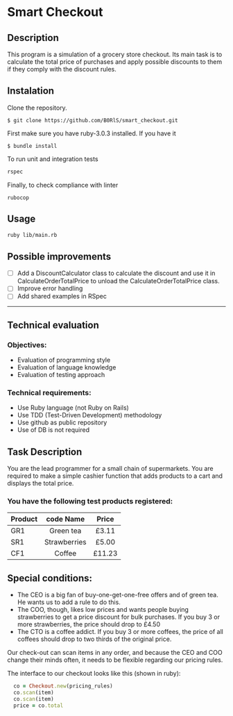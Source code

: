 # Smart Checkout

## Description
This program is a simulation of a grocery store checkout. Its main task is to calculate the total price of purchases and apply possible discounts to them if they comply with the discount rules.

## Instalation
Clone the repository.
```
$ git clone https://github.com/B0RlS/smart_checkout.git
```
First make sure you have ruby-3.0.3 installed. If you have it
```
$ bundle install
```
To run unit and integration tests

```sh
rspec
```
Finally, to check compliance with linter

```
rubocop
```

## Usage
```sh
ruby lib/main.rb
```

## Possible improvements
- [ ] Add a DiscountCalculator class to calculate the discount and use it in CalculateOrderTotalPrice to unload the CalculateOrderTotalPrice class.
- [ ] Improve error handling
- [ ] Add shared examples in RSpec

---

## Technical evaluation

### Objectives:

- Evaluation of programming style
- Evaluation of language knowledge
- Evaluation of testing approach

### Technical requirements:

- Use Ruby language (not Ruby on Rails)
- Use TDD (Test-Driven Development) methodology
- Use github as public repository
- Use of DB is not required


## Task Description

You are the lead programmer for a small chain of supermarkets. You are required to make a simple
cashier function that adds products to a cart and displays the total price.

### You have the following test products registered:

| Product |  code Name   | Price  |
| ------- | :----------: | :----: |
| GR1     |  Green tea   | £3.11  |
| SR1     | Strawberries | £5.00  |
| CF1     |    Coffee    | £11.23 |

## Special conditions:

- The CEO is a big fan of buy-one-get-one-free offers and of green tea. He wants us to add a
rule to do this.
- The COO, though, likes low prices and wants people buying strawberries to get a price 
discount for bulk purchases. If you buy 3 or more strawberries, the price should drop to £4.50
- The CTO is a coffee addict. If you buy 3 or more coffees, the price of all coffees should
drop to two thirds of the original price.

Our check-out can scan items in any order, and because the CEO and COO change their minds
often, it needs to be flexible regarding our pricing rules.

The interface to our checkout looks like this (shown in ruby):

```ruby
  co = Checkout.new(pricing_rules)
  co.scan(item)
  co.scan(item)
  price = co.total
```